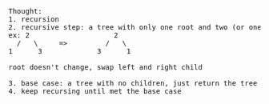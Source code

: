 <pre>
Thought:
1. recursion
2. recursive step: a tree with only one root and two (or one) leaf nodes
ex: 2                    2
  /   \     =>         /   \
1      3             3      1

root doesn't change, swap left and right child

3. base case: a tree with no children, just return the tree
4. keep recursing until met the base case

</pre>